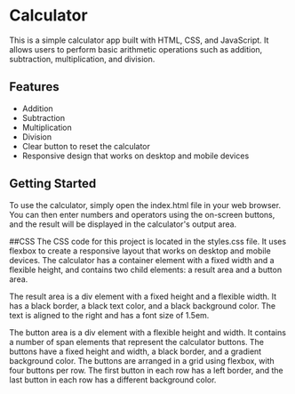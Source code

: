 # Calculator

This is a simple calculator app built with HTML, CSS, and JavaScript. It allows users to perform basic arithmetic operations such as addition, subtraction, multiplication, and division.

## Features
- Addition
- Subtraction
- Multiplication
- Division
- Clear button to reset the calculator
- Responsive design that works on desktop and mobile devices

## Getting Started
To use the calculator, simply open the index.html file in your web browser. You can then enter numbers and operators using the on-screen buttons, and the result will be displayed in the calculator's output area.

##CSS
The CSS code for this project is located in the styles.css file. It uses flexbox to create a responsive layout that works on desktop and mobile devices. The calculator has a container element with a fixed width and a flexible height, and contains two child elements: a result area and a button area.

The result area is a div element with a fixed height and a flexible width. It has a black border, a black text color, and a black background color. The text is aligned to the right and has a font size of 1.5em.

The button area is a div element with a flexible height and width. It contains a number of span elements that represent the calculator buttons. The buttons have a fixed height and width, a black border, and a gradient background color. The buttons are arranged in a grid using flexbox, with four buttons per row. The first button in each row has a left border, and the last button in each row has a different background color.
